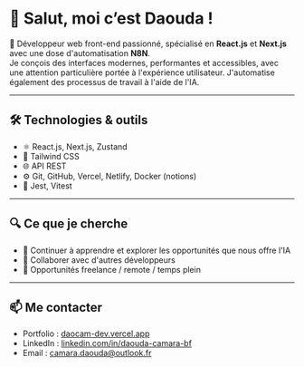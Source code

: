 # 👋 Salut, moi c’est Daouda !

🎯 Développeur web front-end passionné, spécialisé en **React.js** et **Next.js** avec une dose d'automatisation **N8N**.  
Je conçois des interfaces modernes, performantes et accessibles, avec une attention particulière portée à l'expérience utilisateur.
J'automatise également des processus de travail à l'aide de l'IA.

---

## 🛠️ Technologies & outils

- ⚛️ React.js, Next.js, Zustand
- 💅 Tailwind CSS
- 🌐 API REST
- ⚙️ Git, GitHub, Vercel, Netlify, Docker (notions)
- 🧪 Jest, Vitest

---

## 🔍 Ce que je cherche

- 🌱 Continuer à apprendre et explorer les opportunités que nous offre l'IA
- 🤝 Collaborer avec d'autres développeurs
- 💼 Opportunités freelance / remote / temps plein

---

## 📫 Me contacter

- Portfolio : [daocam-dev.vercel.app](https://daocam-dev.vercel.app)
- LinkedIn : [linkedin.com/in/daouda-camara-bf](https://www.linkedin.com/in/daouda-camara-bf)
- Email : [camara.daouda@outlook.fr](mailto:camara.daouda@outlook.fr)
